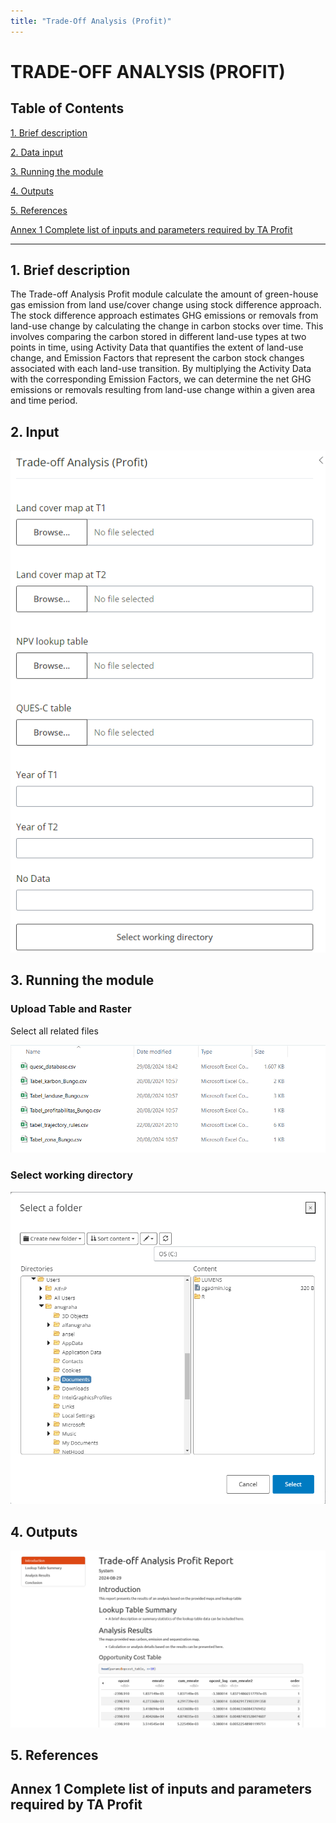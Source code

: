 ```yaml
---
title: "Trade-Off Analysis (Profit)"
---
```


# TRADE-OFF ANALYSIS (PROFIT)

## Table of Contents

[1. Brief description](#_toc_description)

[2. Data input](#_toc_inputs)

[3. Running the module](#_toc_run)

[4. Outputs](#_toc_outputs)

[5. References](#_toc_refs)

[Annex 1 Complete list of inputs and parameters required by TA Profit](#_toc_annex)

------------------------------------------------------------------------

## <a name="_toc_description"></a>1. Brief description

The Trade-off Analysis Profit module calculate the amount of green-house gas emission from land use/cover change using stock difference approach. The stock difference approach estimates GHG emissions or removals from land-use change by calculating the change in carbon stocks over time. This involves comparing the carbon stored in different land-use types at two points in time, using Activity Data that quantifies the extent of land-use change, and Emission Factors that represent the carbon stock changes associated with each land-use transition. By multiplying the Activity Data with the corresponding Emission Factors, we can determine the net GHG emissions or removals resulting from land-use change within a given area and time period.

## <a name="_toc_inputs"></a>2. Input

![](www/img/inputs.png)

## <a name="_toc_run"></a>3. Running the module

### Upload Table and Raster

Select all related files

![](www/img/files.png)

### Select working directory

![](www/img/wd.png)

## <a name="_toc_outputs"></a>4. Outputs 

![](www/img/v1.png)

## <a name="_toc_refs"></a>5. References

  ## <a name="_toc_annex"></a>Annex 1 Complete list of inputs and parameters required by TA Profit



